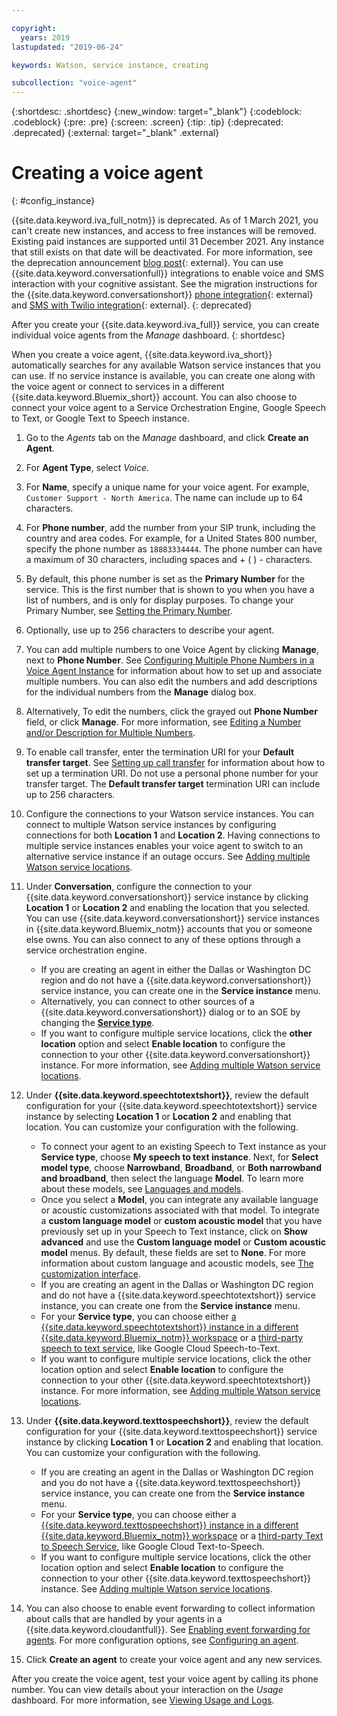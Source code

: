 ```yaml
---

copyright:
  years: 2019
lastupdated: "2019-06-24"

keywords: Watson, service instance, creating

subcollection: "voice-agent"
---
```


{:shortdesc: .shortdesc}
{:new_window: target="_blank"}
{:codeblock: .codeblock}
{:pre: .pre}
{:screen: .screen}
{:tip: .tip}
{:deprecated: .deprecated}
{:external: target="_blank" .external}


# Creating a voice agent
{: #config_instance}

{{site.data.keyword.iva_full_notm}} is deprecated. As of 1 March 2021, you can't create new instances, and access to free instances will be removed. Existing paid instances are supported until 31 December 2021. Any instance that still exists on that date will be deactivated. For more information, see the deprecation announcement [blog post](https://community.ibm.com/community/user/watsonapps/blogs/mitch-mason1/2021/02/08/announcing-voice-agent-with-watson-deprecation){: external}. You can use {{site.data.keyword.conversationfull}} integrations to enable voice and SMS interaction with your cognitive assistant. See the migration instructions for the {{site.data.keyword.conversationshort}} [phone integration](/docs/assistant?topic=assistant-deploy-phone#deploy-phone-migrate-from-va){: external} and [SMS with Twilio integration](/docs/assistant?topic=assistant-deploy-sms#deploy-sms-migrate-from-va){: external}.
{: deprecated}

After you create your {{site.data.keyword.iva_full}} service, you can create individual voice agents from the _Manage_ dashboard.
{: shortdesc}

When you create a voice agent, {{site.data.keyword.iva_short}} automatically searches for any available Watson service instances that you can use. If no service instance is available, you can create one along with the voice agent or connect to services in a different {{site.data.keyword.Bluemix_short}} account. You can also choose to connect your voice agent to a Service Orchestration Engine, Google Speech to Text, or Google Text to Speech instance.

1. Go to the _Agents_ tab on the _Manage_ dashboard, and click **Create an Agent**.

1. For **Agent Type**, select _Voice_.

1. For **Name**, specify a unique name for your voice agent. For example, `Customer Support - North America`. The name can include up to 64 characters.

1. For **Phone number**, add the number from your SIP trunk, including the country and area codes. For example, for a United States 800 number, specify the phone number as `18883334444`. The phone number can have a maximum of 30 characters, including spaces and + ( ) - characters.

1. By default, this phone number is set as the **Primary Number** for the service. This is the first number that is shown to you when you have a list of numbers, and is only for display purposes. To change your Primary Number, see [Setting the Primary Number](/docs/voice-agent?topic=voice-agent-multi_num#primary_num).

1. Optionally, use up to 256 characters to describe your agent.

1. You can add multiple numbers to one Voice Agent by clicking **Manage**, next to **Phone Number**. See [Configuring Multiple Phone Numbers in a Voice Agent Instance](/docs/voice-agent?topic=voice-agent-multi_num) for information about how to set up and associate multiple numbers. You can also edit the numbers and add descriptions for the individual numbers from the **Manage** dialog box.
    
1. Alternatively, To edit the numbers, click the grayed out **Phone Number** field, or click **Manage**. For more information, see [Editing a Number and/or Description for Multiple Numbers](/docs/voice-agent?topic=voice-agent-multi_num#edit_num).
    
1. To enable call transfer, enter the termination URI for your **Default transfer target**. See [Setting up call transfer](/docs/voice-agent?topic=voice-agent-call-transfer) for information about how to set up a termination URI. Do not use a personal phone number for your transfer target. The **Default transfer target** termination URI can include up to 256 characters.
    
1. Configure the connections to your Watson service instances. You can connect to multiple Watson service instances by configuring connections for both **Location 1** and **Location 2**. Having connections to multiple service instances enables your voice agent to switch to an alternative service instance if an outage occurs. See [Adding multiple Watson service locations](/docs/voice-agent?topic=voice-agent-disaster-recovery#add_location).
    
1. Under **Conversation**, configure the connection to your {{site.data.keyword.conversationshort}} service instance by clicking **Location 1** or **Location 2** and enabling the location that you selected. You can use {{site.data.keyword.conversationshort}} service instances in {{site.data.keyword.Bluemix_notm}} accounts that you or someone else owns. You can also connect to any of these options through a service orchestration engine.
    
   * If you are creating an agent in either the Dallas or Washington DC region and do not have a {{site.data.keyword.conversationshort}} service instance, you can create one in the **Service instance** menu.
   * Alternatively, you can connect to other sources of a {{site.data.keyword.conversationshort}} dialog or to an SOE by changing the [**Service type**](/docs/voice-agent?topic=voice-agent-other_service#other_service).
   * If you want to configure multiple service locations, click the **other location** option and select **Enable location** to configure the connection to your other {{site.data.keyword.conversationshort}} instance. For more information, see [Adding multiple Watson service locations](/docs/voice-agent?topic=voice-agent-disaster-recovery#add_location).
    
1. Under **{{site.data.keyword.speechtotextshort}}**, review the default configuration for your {{site.data.keyword.speechtotextshort}} service instance by selecting **Location 1** or **Location 2** and enabling that location. You can customize your configuration with the following.
   * To connect your agent to an existing Speech to Text instance as your **Service type**, choose **My speech to text instance**. Next, for **Select model type**, choose **Narrowband**, **Broadband**, or **Both narrowband and broadband**, then select the language **Model**. To learn more about these models, see [Languages and models](/docs/speech-to-text?topic=speech-to-text-models).
   * Once you select a **Model**, you can integrate any available language or acoustic customizations associated with that model. To integrate a **custom language model** or **custom acoustic model** that you have previously set up in your Speech to Text instance, click on **Show advanced** and use the **Custom language model** or **Custom acoustic model** menus. By default, these fields are set to **None**. For more information about custom language and acoustic models, see [The customization interface](/docs/speech-to-text?topic=speech-to-text-customization).
   * If you are creating an agent in the Dallas or Washington DC region and do not have a {{site.data.keyword.speechtotextshort}} service instance, you can create one from the **Service instance** menu.
   * For your **Service type**, you can choose either [a {{site.data.keyword.speechtotextshort}} instance in a different {{site.data.keyword.Bluemix_notm}} workspace](/docs/voice-agent?topic=voice-agent-other_service) or a [third-party speech to text service](/docs/voice-agent?topic=voice-agent-third-party#third-party), like Google Cloud Speech-to-Text.
   * If you want to configure multiple service locations, click the other location option and select **Enable location** to configure the connection to your other {{site.data.keyword.speechtotextshort}} instance. For more information, see [Adding multiple Watson service locations](/docs/voice-agent?topic=voice-agent-disaster-recovery).
    
1. Under **{{site.data.keyword.texttospeechshort}}**, review the default configuration for your {{site.data.keyword.texttospeechshort}} service instance by clicking **Location 1** or **Location 2** and enabling that location. You can customize your configuration with the following.
   * If you are creating an agent in the Dallas or Washington DC region and you do not have a {{site.data.keyword.texttospeechshort}} service instance, you can create one from the **Service instance** menu.
   * For your **Service type**, you can choose either a [{{site.data.keyword.texttospeechshort}} instance in a different {{site.data.keyword.Bluemix_notm}} workspace](/docs/voice-agent?topic=voice-agent-other_service) or a [third-party Text to Speech Service](/docs/voice-agent?topic=voice-agent-third-party), like Google Cloud Text-to-Speech.
   * If you want to configure multiple service locations, click the other location option and select **Enable location** to configure the connection to your other {{site.data.keyword.texttospeechshort}} instance. See [Adding multiple Watson service locations](/docs/voice-agent?topic=voice-agent-disaster-recovery).
      
1. You can also choose to enable event forwarding to collect information about calls that are handled by your agents in a {{site.data.keyword.cloudantfull}}. See [Enabling event forwarding for agents](/docs/voice-agent?topic=voice-agent-event_forwarding). For more configuration options, see [Configuring an agent](/docs/voice-agent?topic=voice-agent-managing#configure_va).

1. Click **Create an agent** to create your voice agent and any new services.

After you create the voice agent, test your voice agent by calling its phone number. You can view details about your interaction on the _Usage_ dashboard. For more information, see [Viewing Usage and Logs](/docs/voice-agent?topic=voice-agent-logging).   
